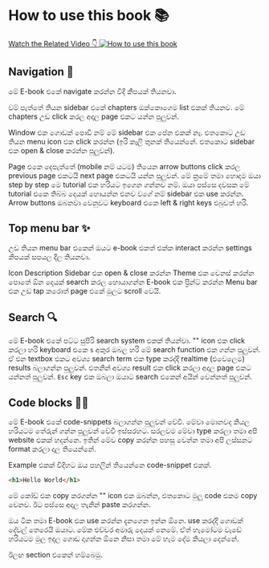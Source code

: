 # How to use this book 📚

[Watch the Related Video 👇 ![How to use this book](https://i3.ytimg.com/vi/xrmdh8mtdm8/maxresdefault.jpg) ](https://youtu.be/xrmdh8mtdm8)


## Navigation 🎯
මේ E-book එකේ navigate කරන්න විදි කීපයක් තියනවා.

වම් පැත්තේ තියන sidebar එකේ chapters ඔක්කොගෙම list එකක් තියනව. මේ chapters උඩ click කරල අදාල page එකට යන්න පුලුවන්.

Window එක ගොඩක් පොඩි නම් මේ sidebar එක පේන එකක් නෑ. එතකොට උඩ තියන menu icon එක click කරන්න (ඉරි කෑලි තුනක් තියෙන්නේ. එතකොට sidebar එක open & close කරන්න පුලුවන්).

Page එකෙ දෙපැත්තේ (mobile නම් යටම) තියෙන arrow buttons click කරල previous page එකටයි next page එකටයි යන්න පුලුවන්. මේ ක්‍රමේ තමා හොදම ඔයා step by step මෙ tutorial එක හරියට ඉගෙන ගන්නව නම්. ඔයා පස්සෙ දවසක මේ tutorial එකෙ තිබ්බ දෙයක් හොයන්න එනව වගේ නම් sidebar එක use කරන්න. Arrow buttons ඔබනවා වෙනුවට keyboard එකෙ left & right keys එබුවත් හරි.

## Top menu bar ✨
උඩ තියන menu bar එකෙන් ඔයට e-book එකත් එක්ක interact කරන්න settings කීපයක් සපයල දීල තියනවා.

Icon	Description
Sidebar එක open & close කරන්න
Theme එක වෙනස් කරන්න
පොතේ ඕන දෙයක් search කරල හොයාගන්න
E-book එක ප්‍රින්ට් කරන්න
Menu bar එක උඩ tap කරොත් page එකේ මුලට scroll ව‌ෙයි.

## Search 🔍
මේ E-book එකේ පට්ට සුපිරි search system එකක් තියන්වා. "<i class="fa fa-search"></i>" icon එක click කරලා හරි keyboard එකෙ `s` අකුර ඔබල හරි මේ search function එක ගන්න පුලුවන්. ඒ එන textbox එකට අවශ්‍ය search term එක type කරද්දි realtime (එවෙලෙම) results බලාගන්න පුලුවන්. එතනින් අවශ්‍ය result එක click කරලා අදාල page එකට යන්නත් පුලුවන්. `Esc` key එක ඔබලා ඔයාට search එකෙන් අයින් වෙන්නත් පුලුවන්.

## Code blocks 👨‍💻
මේ E-book එකේ code-snippets බලාගන්න පුලුවන් වේවී. මේවා මොනවද කියල හරියටම තේරුන් ගන්න පුලුවන් වේවි ඉස්සරහට. සරලවම මේවා type කරලා තමා අපි website එකක් හදන්නෙ. ඉතින් මේව copy කරන්න පහසු වෙන්න තමා අපි ලස්සනට format කරලා දාල තියෙන්නේ.

Example එකක් විදිහට ඔය පහලින් තියෙන්නෙ code-snippet එකක්.


```HTML
<h1>Hello World</h1>
```

මේ කෝඩ් එක copy කරගන්න "" icon එක ඔබන්න, එතකොට මුලු code එකම copy වෙනව. ඊට පස්සෙ අදාල තැනින් paste කරගන්න.

ඔය ටික තමා E-book එක use කරන්න දැනගෙන ඉන්න ඕනෙ. use කරද්දි ගොඩක් දේවල් තෙරෙයි ඔයාට. මේක එච්චර අමාරු දෙයක් නෙමේ. ඒත් හැමෝටම වැඩේ හරියටම මුල ඉදල ගොඩ දාගන්න ඕනෙ නිසා තමා මේ හැම දේම කියලා දෙන්නේ.

ඊලඟ section එකෙන් හම්බෙමු.